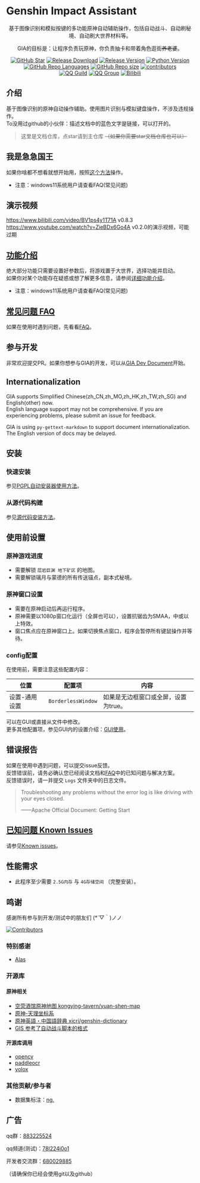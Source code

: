 # Genshin Impact Assistant

<div align="center">

基于图像识别和模拟按键的多功能原神自动辅助操作，包括自动战斗、自动刷秘境、自动刷大世界材料等。

GIA的目标是：让程序负责玩原神，你负责抽卡和带着角色逛街~~养老婆~~。

[![GitHub Star](https://img.shields.io/github/stars/infstellar/genshin_impact_assistant?style=flat-square)](https://github.com/infstellar/genshin_impact_assistant/stargazers)
[![Release Download](https://img.shields.io/github/downloads/infstellar/genshin_impact_assistant/total?style=flat-square)](./install.md)
[![Release Version](https://img.shields.io/github/v/release/infstellar/genshin_impact_assistant?style=flat-square)](https://github.com/infstellar/genshin_impact_assistant/releases/latest)
[![Python Version](https://img.shields.io/badge/python-v3.7.6-blue?style=flat-square)](https://www.python.org/downloads/release/python-376/)
[![GitHub Repo Languages](https://img.shields.io/github/languages/top/infstellar/genshin_impact_assistant?style=flat-square)](https://github.com/infstellar/genshin_impact_assistant/search?l=Python)
[![GitHub Repo size](https://img.shields.io/github/repo-size/infstellar/genshin_impact_assistant?style=flat-square&color=3cb371)](https://github.com/infstellar/genshin_impact_assistant/)
[![contributors](https://img.shields.io/github/contributors/infstellar/genshin_impact_assistant?style=flat-square)](https://github.com/infstellar/genshin_impact_assistant/graphs/contributors)
</br>
[![QQ Guild](https://img.shields.io/badge/QQ%20Guild-78l224i0o1-blue.svg?style=flat-square&color=12b7f5&logo=tencentqq)](https://pd.qq.com/s/a376nvjoq)
[![QQ Group](https://img.shields.io/badge/QQ%20Group-883225524-blue.svg?style=flat-square&color=12b7f5&logo=tencentqq)](https://qm.qq.com/cgi-bin/qm/qr?_wv=1027&k=3CaUl6AyqWoM8nBm8nzcF5QrJIAPg-hL)
[![Bilibili](https://img.shields.io/badge/bilibili-infstellar-blue.svg?style=flat-square&logo=bilibili)](https://space.bilibili.com/313212782)<!-- ignore gettext -->

</div>

## 介绍

基于图像识别的原神自动操作辅助。使用图片识别与模拟键盘操作，不涉及违规操作。\
To没用过github的小伙伴：描述文档中的蓝色文字是链接，可以打开的。

> 这里是文档仓库，点star请到主仓库 ~~（如果你需要star文档仓库也可以）~~

## 我是急急国王

如果你啥都不想看就想开始用，按照[这个方法](jijiking.md)操作。

- 注意：windows11系统用户请查看FAQ(常见问题)

## 演示视频

<https://www.bilibili.com/video/BV1ps4y1T71A> v0.8.3\
<https://www.youtube.com/watch?v=ZieBDx6Go4A> v0.2.0的演示视频，可能过期

## [功能介绍](functions_detail.md)

绝大部分功能只需要设置好参数后，将游戏置于大世界，选择功能并启动。\
如果你对某个功能存在疑惑或想了解更多信息，请参阅[详细功能介绍](functions_detail.md)。

- 注意：windows11系统用户请查看FAQ(常见问题)

## [常见问题 FAQ](FAQ.md)

如果在使用时遇到问题，先看看[FAQ](FAQ.md)。

## 参与开发

非常欢迎提交PR。如果你想参与GIA的开发，可以从[GIA Dev Document](dev/)开始。

## Internationalization

GIA supports Simplified Chinese(zh_CN,zh_MO,zh_HK,zh_TW,zh_SG) and English(other) now.\
English language support may not be comprehensive. If you are experiencing problems, please submit an issue for feedback.

GIA is using `py-gettext-markdown` to support document internationalization. The English version of docs may be delayed.

## 安装

### 快速安装

参见[PGPL自动安装器使用方法](install.md)。

### 从源代码构建

参见[源代码安装方法](git_install.md)。

## 使用前设置

### 原神游戏进度

- 需要解锁 `层岩巨渊 地下矿区` 的地图。
- 需要解锁璃月与蒙德的所有传送锚点，副本式秘境。

### 原神窗口设置

- 需要在原神启动后再运行程序。
- 原神需要以1080p窗口化运行（全屏也可以），设置抗锯齿为SMAA，中或以上特效。
- 窗口焦点应在原神窗口上。如果切换焦点窗口，程序会暂停所有键鼠操作并等待。

### config配置

在使用前，需要注意这些配置内容：

| 位置      | 配置项                | 内容                   |
| ------- | ------------------ | -------------------- |
| 设置-通用设置 | `BorderlessWindow` | 如果是无边框窗口或全屏，设置为true。 |

可以在GUI或直接从文件中修改。\
更多其他配置项，参见GUI内的设置介绍：[GUI使用](gui.md)。

## 错误报告

如果在使用中遇到问题，可以提交issue反馈。\
反馈错误前，请务必确认您已经阅读文档和[FAQ](FAQ.md)中的已知问题与解决方案。\
反馈错误时，请一并提交 `Logs` 文件夹中的日志文件。

> Troubleshooting any problems without the error log is like driving with your eyes closed.
>
> ——Apache Official Document: Getting Start

<!-- ## 错误码

如果日志输出了 `ERR_CODE` 或 `WARN_CODE` ，可以在[ERROR_CODE](error_code.md)中查看对应的信息： -->

## [已知问题 Known Issues](known_issues.md)

请参见[Known issues](known_issues.md)。

## 性能需求

- 此程序至少需要 `2.5G内存` 与 `4G存储空间` （完整安装）。

## 鸣谢

感谢所有参与到开发/测试中的朋友们 (\*´▽｀)ノノ

[![Contributors](https://contributors-img.web.app/image?repo=infstellar/genshin_impact_assistant)](https://github.com/infstellar/genshin_impact_assistant/graphs/contributors)

### 特别感谢

- [Alas](https://github.com/LmeSzinc/AzurLaneAutoScript)

### 开源库

#### 原神相关

- [空荧酒馆原神地图 kongying-tavern/yuan-shen-map](https://github.com/kongying-tavern/yuan-shen-map)
- [原神-天理坐标系](https://github.com/GengGode/cvAutoTrack)
- [原神英語・中国語辞典 xicri/genshin-dictionary](https://github.com/xicri/genshin-dictionary)
- [GIS 参考了自动战斗脚本的格式](https://github.com/phonowell/genshin-impact-script)

#### 开源库调用

- [opencv](https://github.com/opencv/opencv)
- [paddleocr](https://github.com/PaddlePaddle/PaddleOCR)
- [yolox](https://github.com/Megvii-BaseDetection/YOLOX)

### 其他贡献/参与者

- 数据集标注：[nɡ.](https://space.bilibili.com/396023811)

## 广告

qq群：[883225524](https://qm.qq.com/cgi-bin/qm/qr?_wv=1027&k=3CaUl6AyqWoM8nBm8nzcF5QrJIAPg-hL)

qq频道(测试)：[78l224i0o1](https://pd.qq.com/s/a376nvjoq)

开发者交流群：[680029885](https://jq.qq.com/?_wv=1027&k=CGuTvCXU)

（请确保你已经会使用git以及github）
